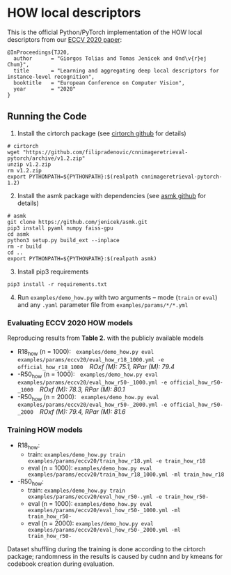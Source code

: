 # HOW local descriptors

This is the official Python/PyTorch implementation of the HOW local descriptors from our [ECCV 2020 paper](https://arxiv.org/abs/2007.13172):

```
@InProceedings{TJ20,
  author      = "Giorgos Tolias and Tomas Jenicek and Ond\v{r}ej Chum}",
  title       = "Learning and aggregating deep local descriptors for instance-level recognition",
  booktitle   = "European Conference on Computer Vision",
  year        = "2020"
}
```


## Running the Code
1. Install the cirtorch package (see [cirtorch github](https://github.com/filipradenovic/cnnimageretrieval-pytorch/) for details)
```
# cirtorch
wget "https://github.com/filipradenovic/cnnimageretrieval-pytorch/archive/v1.2.zip"
unzip v1.2.zip
rm v1.2.zip
export PYTHONPATH=${PYTHONPATH}:$(realpath cnnimageretrieval-pytorch-1.2)
```

2. Install the asmk package with dependencies (see [asmk github](https://github.com/jenicek/asmk#running-the-code) for details)

```
# asmk
git clone https://github.com/jenicek/asmk.git
pip3 install pyaml numpy faiss-gpu
cd asmk
python3 setup.py build_ext --inplace
rm -r build
cd ..
export PYTHONPATH=${PYTHONPATH}:$(realpath asmk)
```

3. Install pip3 requirements

```
pip3 install -r requirements.txt
```

4. Run `examples/demo_how.py` with two arguments &ndash; mode (`train` or `eval`) and any `.yaml` parameter file from `examples/params/*/*.yml`


### Evaluating ECCV 2020 HOW models

Reproducing results from **Table 2.** with the publicly available models

- R18<sub>how</sub> (n = 1000): &nbsp; `examples/demo_how.py eval examples/params/eccv20/eval_how_r18_1000.yml -e official_how_r18_1000` &ensp; _ROxf (M): 75.1, RPar (M): 79.4_
- -R50<sub>how</sub> (n = 1000): &nbsp; `examples/demo_how.py eval examples/params/eccv20/eval_how_r50-_1000.yml -e official_how_r50-_1000` &ensp; _ROxf (M): 78.3, RPar (M): 80.1_
- -R50<sub>how</sub> (n = 2000): &nbsp; `examples/demo_how.py eval examples/params/eccv20/eval_how_r50-_2000.yml -e official_how_r50-_2000` &ensp; _ROxf (M): 79.4, RPar (M): 81.6_


### Training HOW models

- R18<sub>how</sub>:
    - train: `examples/demo_how.py train examples/params/eccv20/train_how_r18.yml -e train_how_r18`
    - eval (n = 1000): `examples/demo_how.py eval examples/params/eccv20/train_how_r18_1000.yml -ml train_how_r18`
- -R50<sub>how</sub>:
    - train: `examples/demo_how.py train examples/params/eccv20/eval_how_r50-.yml -e train_how_r50-`
    - eval (n = 1000): `examples/demo_how.py eval examples/params/eccv20/eval_how_r50-_1000.yml -ml train_how_r50-`
    - eval (n = 2000): `examples/demo_how.py eval examples/params/eccv20/eval_how_r50-_2000.yml -ml train_how_r50-`

Dataset shuffling during the training is done according to the cirtorch package; randomness in the results is caused by cudnn and by kmeans for codebook creation during evaluation.
